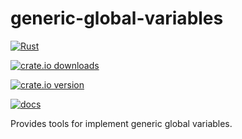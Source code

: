 # generic-global-variables

[![Rust](https://github.com/NobodyXu/generic-global-variables/actions/workflows/rust.yml/badge.svg)](https://github.com/NobodyXu/generic-global-variables/actions/workflows/rust.yml)

[![crate.io downloads](https://img.shields.io/crates/d/generic-global-variables)](https://crates.io/crates/generic-global-variables)

[![crate.io version](https://img.shields.io/crates/v/generic-global-variables)](https://crates.io/crates/generic-global-variables)

[![docs](https://docs.rs/generic-global-variables/badge.svg)](https://docs.rs/generic-global-variables)

Provides tools for implement generic global variables.
